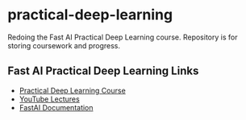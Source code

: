# practical-deep-learning

Redoing the Fast AI Practical Deep Learning course. Repository is for storing coursework and progress.

## Fast AI Practical Deep Learning Links
- [Practical Deep Learning Course](https://course.fast.ai/)
- [YouTube Lectures](https://www.youtube.com/playlist?list=PLfYUBJiXbdtSvpQjSnJJ_PmDQB_VyT5iU)
- [FastAI Documentation](https://docs.fast.ai/)
